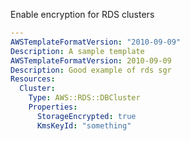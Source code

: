 
Enable encryption for RDS clusters

```yaml
---
AWSTemplateFormatVersion: "2010-09-09"
Description: A sample template
AWSTemplateFormatVersion: 2010-09-09
Description: Good example of rds sgr
Resources:
  Cluster:
    Type: AWS::RDS::DBCluster
    Properties:
      StorageEncrypted: true
      KmsKeyId: "something"
```
